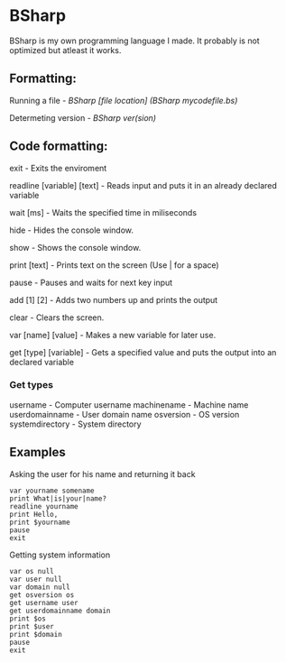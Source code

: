 # BSharp
BSharp is my own programming language I made. It probably is not optimized but atleast it works.

 
## Formatting:

Running a file - *BSharp [file location] (BSharp mycodefile.bs)*

Determeting version - *BSharp ver(sion)*
 

## Code formatting:

exit - Exits the enviroment

readline [variable] [text] - Reads input and puts it in an already declared variable

wait [ms] - Waits the specified time in miliseconds

hide - Hides the console window.

show - Shows the console window.

print [text] - Prints text on the screen (Use | for a space)

pause - Pauses and waits for next key input

add [1] [2] - Adds two numbers up and prints the output

clear - Clears the screen.

var [name] [value] - Makes a new variable for later use.

get [type] [variable] - Gets a specified value and puts the output into an declared variable


### Get types
username - Computer username
machinename - Machine name
userdomainname - User domain name
osversion - OS version
systemdirectory - System directory


## Examples

Asking the user for his name and returning it back
```
var yourname somename
print What|is|your|name?
readline yourname
print Hello,
print $yourname
pause
exit
```

Getting system information
```
var os null
var user null
var domain null
get osversion os
get username user
get userdomainname domain
print $os
print $user
print $domain
pause
exit
```
